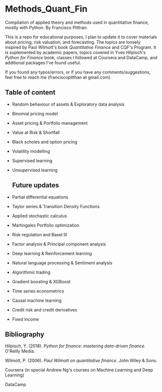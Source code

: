 # Methods_Quant_Fin
 
  Compilation of applied theory and methods used in quantitative finance, mostly with Python. By Francisco Pitthan.

  This is a repo for educational purposes, I plan to update it to cover materials about pricing, risk valuation, and forecasting. The topics are loosely inspired by Paul Wilmott's book *Quantitative Finance* and CQF's Program. It is suplemented by academic papers, topics covered in Yves Hilpisch's *Python for Finance* book, classes I followed at Coursera and DataCamp, and additional packages I've found useful.

  If you found any typos/errors, or if you have any comments/suggestions, feel free to reach me (franciscopitthan at gmail.com).

  ## Table of content

* Random behaviour of assets & Exploratory data analysis
* Binomial pricing model
* Asset pricing & Portfolio management

* Value at Risk & Shortfall
* Black scholes and option pricing
* Volatility modelling
* Supervised learning
* Unsupervised learning


  ## Future updates

* Partial differential equations
* Taylor series & Transition Density Functions
* Applied stochastic calculus
* Martingales
  Portfolio optimization
* Risk regulation and Basel III
* Factor analysis & Principal component analysis
* Deep learning & Reinforcement learning
* Natural language processing & Sentiment analysis
* Algorithmic trading
* Gradient boosting & XGBoost
* Time series econometrics
* Causal machine learning
* Credit risk and credit derivatives
* Fixed income


## Bibliography

Hilpisch, Y. (2018). *Python for finance: mastering data-driven finance*. O'Reilly Media.

Wilmott, P. (2006). *Paul Wilmott on quantitative finance.* John Wiley & Sons.

Coursera (in special Andrew Ng's courses on Machine Learning and Deep Learning) 

DataCamp






  
